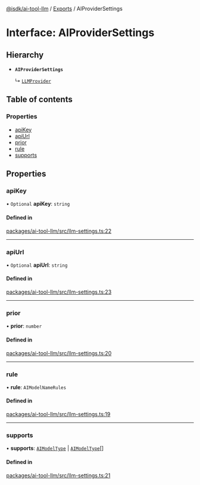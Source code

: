 [@isdk/ai-tool-llm](../README.md) / [Exports](../modules.md) / AIProviderSettings

# Interface: AIProviderSettings

## Hierarchy

- **`AIProviderSettings`**

  ↳ [`LLMProvider`](../classes/LLMProvider.md)

## Table of contents

### Properties

- [apiKey](AIProviderSettings.md#apikey)
- [apiUrl](AIProviderSettings.md#apiurl)
- [prior](AIProviderSettings.md#prior)
- [rule](AIProviderSettings.md#rule)
- [supports](AIProviderSettings.md#supports)

## Properties

### apiKey

• `Optional` **apiKey**: `string`

#### Defined in

[packages/ai-tool-llm/src/llm-settings.ts:22](https://github.com/isdk/ai-tool-llm.js/blob/30c126ae45253f0aecb04dfe6019bcfa33db7bab/src/llm-settings.ts#L22)

___

### apiUrl

• `Optional` **apiUrl**: `string`

#### Defined in

[packages/ai-tool-llm/src/llm-settings.ts:23](https://github.com/isdk/ai-tool-llm.js/blob/30c126ae45253f0aecb04dfe6019bcfa33db7bab/src/llm-settings.ts#L23)

___

### prior

• **prior**: `number`

#### Defined in

[packages/ai-tool-llm/src/llm-settings.ts:20](https://github.com/isdk/ai-tool-llm.js/blob/30c126ae45253f0aecb04dfe6019bcfa33db7bab/src/llm-settings.ts#L20)

___

### rule

• **rule**: `AIModelNameRules`

#### Defined in

[packages/ai-tool-llm/src/llm-settings.ts:19](https://github.com/isdk/ai-tool-llm.js/blob/30c126ae45253f0aecb04dfe6019bcfa33db7bab/src/llm-settings.ts#L19)

___

### supports

• **supports**: [`AIModelType`](../enums/AIModelType.md) \| [`AIModelType`](../enums/AIModelType.md)[]

#### Defined in

[packages/ai-tool-llm/src/llm-settings.ts:21](https://github.com/isdk/ai-tool-llm.js/blob/30c126ae45253f0aecb04dfe6019bcfa33db7bab/src/llm-settings.ts#L21)
